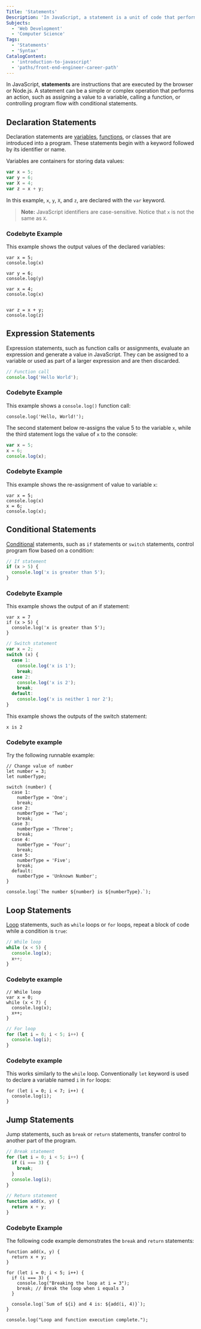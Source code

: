 ```yaml
---
Title: 'Statements'
Description: 'In JavaScript, a statement is a unit of code that performs a specific action or task.'
Subjects:
  - 'Web Development'
  - 'Computer Science'
Tags:
  - 'Statements'
  - 'Syntax'
CatalogContent:
  - 'introduction-to-javascript'
  - 'paths/front-end-engineer-career-path'
---
```


In JavaScript, **statements** are instructions that are executed by the browser or Node.js. A statement can be a simple or complex operation that performs an action, such as assigning a value to a variable, calling a function, or controlling program flow with conditional statements.

## Declaration Statements

Declaration statements are [variables](https://www.codecademy.com/resources/docs/javascript/variables), [functions](https://www.codecademy.com/resources/docs/javascript/functions), or classes that are introduced into a program. These statements begin with a keyword followed by its identifier or name.

Variables are containers for storing data values:

```js
var x = 5;
var y = 6;
var X = 4;
var z = x + y;
```

In this example, `x`, `y`, `X`, and `z`, are declared with the `var` keyword.

> **Note:** JavaScript identifiers are case-sensitive. Notice that `x` is not the same as `X`.


### Codebyte Example

This example shows the output values of the declared variables:

```codebyte/js
var x = 5;
console.log(x)

var y = 6;
console.log(y)

var x = 4;
console.log(x)


var z = x + y;
console.log(z)
```

## Expression Statements

Expression statements, such as function calls or assignments, evaluate an expression and generate a value in JavaScript. They can be assigned to a variable or used as part of a larger expression and are then discarded.

```js
// Function call
console.log('Hello World');
```

### Codebyte Example

This example shows a `console.log()` function call:

```codebyte/javascript
console.log('Hello, World!');
```

The second statement below re-assigns the value 5 to the variable `x`, while the third statement logs the value of `x` to the console:

```js
var x = 5;
x = 6;
console.log(x);
```

### Codebyte Example

This example shows the re-assignment of value to variable `x`:

```codebyte/js
var x = 5;
console.log(x)
x = 6;
console.log(x);
```

## Conditional Statements

[Conditional](https://www.codecademy.com/resources/docs/javascript/conditionals) statements, such as `if` statements or `switch` statements, control program flow based on a condition:

```js
// If statement
if (x > 5) {
  console.log('x is greater than 5');
}
```


### Codebyte Example

This example shows the output of an if statement:

```codebyte/js
var x = 7
if (x > 5) {
  console.log('x is greater than 5');
}
```

```js
// Switch statement
var x = 2; 
switch (x) {
  case 1:
    console.log('x is 1');
    break;
  case 2:
    console.log('x is 2');
    break;
  default:
    console.log('x is neither 1 nor 2');
}
```

This example shows the outputs of the switch statement:

```shell
x is 2
```

### Codebyte example

Try the following runnable example:

```codebyte/js
// Change value of number 
let number = 3;
let numberType;

switch (number) {
  case 1:
    numberType = 'One';
    break;
  case 2:
    numberType = 'Two';
    break;
  case 3:
    numberType = 'Three';
    break;
  case 4:
    numberType = 'Four';
    break;
  case 5:
    numberType = 'Five';
    break;
  default:
    numberType = 'Unknown Number';
}

console.log(`The number ${number} is ${numberType}.`);
```

## Loop Statements

[Loop](https://www.codecademy.com/resources/docs/javascript/loops) statements, such as `while` loops or `for` loops, repeat a block of code while a condition is `true`:

```js
// While loop
while (x < 5) {
  console.log(x);
  x++;
}
```

### Codebyte example

```codebyte/js
// While loop
var x = 0;
while (x < 7) {
  console.log(x);
  x++;
}
```

```js
// For loop
for (let i = 0; i < 5; i++) {
  console.log(i);
}
```

### Codebyte example

This works similarly to the `while` loop. Conventionally `let` keyword is used to declare a variable named `i`  in `for` loops:

```codebyte/js
for (let i = 0; i < 7; i++) {
  console.log(i);
}
```

## Jump Statements

Jump statements, such as `break` or `return` statements, transfer control to another part of the program.

```js
// Break statement
for (let i = 0; i < 5; i++) {
  if (i === 3) {
    break;
  }
  console.log(i);
}
```

```js
// Return statement
function add(x, y) {
  return x + y;
}
```

### Codebyte Example

The following code example demonstrates the `break` and `return` statements: 

```codebyte/js
function add(x, y) {
  return x + y;
}

for (let i = 0; i < 5; i++) {
  if (i === 3) {
    console.log("Breaking the loop at i = 3");
    break; // Break the loop when i equals 3
  }

  console.log(`Sum of ${i} and 4 is: ${add(i, 4)}`);
}

console.log("Loop and function execution complete.");

```

